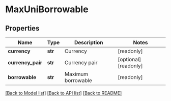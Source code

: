 # MaxUniBorrowable

## Properties
Name | Type | Description | Notes
------------ | ------------- | ------------- | -------------
**currency** | **str** | Currency | [readonly] 
**currency_pair** | **str** | Currency pair | [optional] [readonly] 
**borrowable** | **str** | Maximum borrowable | [readonly] 

[[Back to Model list]](../README.md#documentation-for-models) [[Back to API list]](../README.md#documentation-for-api-endpoints) [[Back to README]](../README.md)


